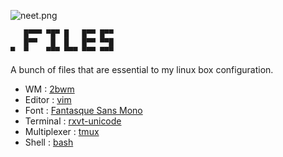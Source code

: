![neet.png](https://files.nerdypepper.me/W1.png)


```
   █▀▀▀ ▀█▀ █   █▀▀ █▀▀
   █▀▀   █  █   █▀▀ ▀▀█
▀  ▀    ▀▀▀ ▀▀▀ ▀▀▀ ▀▀▀
```


A bunch of files that are essential to my linux box configuration.

 - WM : [2bwm](https://wiki.archlinux.org/index.php/2bwm)
 - Editor : [vim](https://www.vim.org/)
 - Font : [Fantasque Sans Mono](https://github.com/belluzj/fantasque-sans)
 - Terminal : [rxvt-unicode](https://wiki.archlinux.org/index.php/rxvt-unicode)
 - Multiplexer : [tmux](https://github.com/tmux/tmux)
 - Shell : [bash](https://www.gnu.org/software/bash/)
